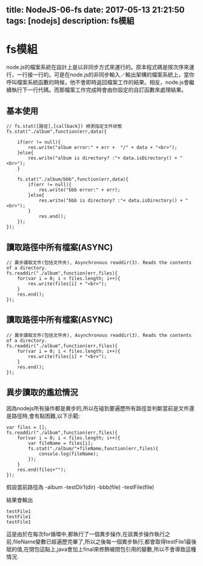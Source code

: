 title: NodeJS-06-fs
date: 2017-05-13 21:21:50
tags: [nodejs]
description: fs模組
---
# fs模組

node.js的檔案系統在設計上是以非同步方式來運行的。原本程式碼是按次序來運行，一行接一行的。可是在node.js的非同步輸入／輸出架構的檔案系統上，當你呼叫檔案系統函數的時候，他不會即時返回檔案工作的結果。相反，node.js會繼續執行下一行代碼。而那檔案工作完成時會由你設定的自訂函數來處理結果。

## 基本使用
    // fs.stat([路徑],[callback]) 檢測指定文件狀態
    fs.stat("./album",function(err,data){

        if(err != null){
            res.write("album error:" + err +  "/" + data + "<br>");
        }else{
            res.write("album is directory? :"+ data.isDirectory() + "<br>");
        }

        fs.stat("./album/bbb",function(err,data){
            if(err != null){
                res.write("bbb error:" + err);
            }else{
                res.write("bbb is directory? :"+ data.isDirectory() + "<br>");
            }
                res.end();                
        });
    });

## 讀取路徑中所有檔案(ASYNC)

    // 異步讀取文件(包括文件夾), Asynchronous readdir(3). Reads the contents of a directory.
    fs.readdir("./album",function(err,files){
        for(var i = 0; i < files.length; i++){
            res.write(files[i] + "<br>");
        }
        res.end();
    });

## 讀取路徑中所有檔案(ASYNC)

    // 異步讀取文件(包括文件夾), Asynchronous readdir(3). Reads the contents of a directory.
    fs.readdir("./album",function(err,files){
        for(var i = 0; i < files.length; i++){
            res.write(files[i] + "<br>");
        }
        res.end();
    });


## 異步讀取的尷尬情況
    
因為nodejs所有操作都是異步的,所以在碰到要遍歷所有路徑並判斷當前是文件還是路徑時,會有點困難,以下示範:

    var files = [];
    fs.readdir("./album",function(err,files){
        for(var i = 0; i < files.length; i++){
            var fileName = files[i];
            fs.stat("./album/"+fileName,function(err,files){
                console.log(fileName);
            });
        }
        res.end(files+"");
    });

假設當前路徑為
-album
    -testDir1(dir)
    -bbb(file)
    -testFile(file)

結果會輸出

    testFile1
    testFile1
    testFile1

這是由於在每次for循環中,都執行了一個異步操作,在該異步操作執行之前,fileName變數已經遍歷完畢了,所以之後每一個異步執行,都會取得testFile1最後賦的值,在閉包這點上,java會加上final來修飾被閉包引用的變數,所以不會導致這種情況.





